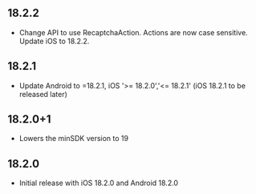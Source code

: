 ## 18.2.2

* Change API to use RecaptchaAction.  Actions are now case sensitive.  Update iOS to 18.2.2.

## 18.2.1

* Update Android to =18.2.1, iOS '>= 18.2.0','<= 18.2.1'  (iOS 18.2.1 to be released later)

## 18.2.0+1

* Lowers the minSDK version to 19

## 18.2.0

* Initial release with iOS 18.2.0 and Android 18.2.0
